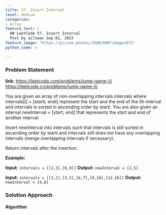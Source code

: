 ```yaml
---
title: 57. Insert Interval
level: medium
categories:
- Array
feature_text: |
  ## LeetCode 57. Insert Interval
  Post by ailswan Sep.02, 2023
feature_image: "https://picsum.photos/2560/600?image=872"
python_code: >
      
---
```


### Problem Statement
**link:**
https://leetcode.com/problems/jump-game-ii/
https://leetcode.cn/problems/jump-game-ii/

You are given an array of non-overlapping intervals intervals where intervals[i] = [starti, endi] represent the start and the end of the ith interval and intervals is sorted in ascending order by starti. You are also given an interval newInterval = [start, end] that represents the start and end of another interval.

Insert newInterval into intervals such that intervals is still sorted in ascending order by starti and intervals still does not have any overlapping intervals (merge overlapping intervals if necessary).

Return intervals after the insertion.

**Example:**

**Input:** `intervals = [[1,3],[6,9]]`
**Output:** `newInterval = [2,5]`

**Input:** `intervals = [[1,2],[3,5],[6,7],[8,10],[12,16]]`
**Output:** `newInterval = [4,8]`


### Solution Approach

 

#### Algorithm

 

